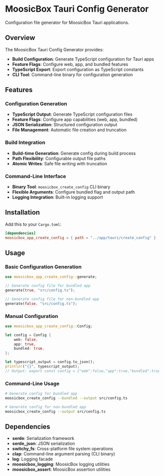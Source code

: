# MoosicBox Tauri Config Generator

Configuration file generator for MoosicBox Tauri applications.

## Overview

The MoosicBox Tauri Config Generator provides:

- **Build Configuration**: Generate TypeScript configuration for Tauri apps
- **Feature Flags**: Configure web, app, and bundled features
- **TypeScript Export**: Export configuration as TypeScript constants
- **CLI Tool**: Command-line binary for configuration generation

## Features

### Configuration Generation

- **TypeScript Output**: Generate TypeScript configuration files
- **Feature Flags**: Configure app capabilities (web, app, bundled)
- **JSON Serialization**: Structured configuration output
- **File Management**: Automatic file creation and truncation

### Build Integration

- **Build-time Generation**: Generate config during build process
- **Path Flexibility**: Configurable output file paths
- **Atomic Writes**: Safe file writing with truncation

### Command-Line Interface

- **Binary Tool**: `moosicbox_create_config` CLI binary
- **Flexible Arguments**: Configure bundled flag and output path
- **Logging Integration**: Built-in logging support

## Installation

Add this to your `Cargo.toml`:

```toml
[dependencies]
moosicbox_app_create_config = { path = "../app/tauri/create_config" }
```

## Usage

### Basic Configuration Generation

```rust
use moosicbox_app_create_config::generate;

// Generate config file for bundled app
generate(true, "src/config.ts");

// Generate config file for non-bundled app
generate(false, "src/config.ts");
```

### Manual Configuration

```rust
use moosicbox_app_create_config::Config;

let config = Config {
    web: false,
    app: true,
    bundled: true,
};

let typescript_output = config.to_json();
println!("{}", typescript_output);
// Output: export const config = {"web":false,"app":true,"bundled":true} as const;
```

### Command-Line Usage

```bash
# Generate config for bundled app
moosicbox_create_config --bundled --output src/config.ts

# Generate config for non-bundled app
moosicbox_create_config --output src/config.ts
```

## Dependencies

- **serde**: Serialization framework
- **serde_json**: JSON serialization
- **switchy_fs**: Cross-platform file system operations
- **clap**: Command-line argument parsing (CLI binary)
- **log**: Logging facade
- **moosicbox_logging**: MoosicBox logging utilities
- **moosicbox_assert**: MoosicBox assertion utilities
